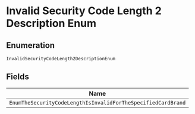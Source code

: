 
# Invalid Security Code Length 2 Description Enum

## Enumeration

`InvalidSecurityCodeLength2DescriptionEnum`

## Fields

| Name |
|  --- |
| `EnumTheSecurityCodeLengthIsInvalidForTheSpecifiedCardBrand` |

